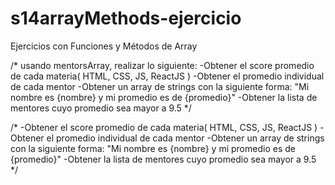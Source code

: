 # s14arrayMethods-ejercicio
Ejercicios con Funciones y Métodos de Array

/*
usando mentorsArray, realizar lo siguiente:
-Obtener el score promedio de cada materia( HTML, CSS, JS, ReactJS )
-Obtener el promedio individual de cada mentor
-Obtener un array de strings con la siguiente forma:
     "Mi nombre es {nombre} y mi promedio es de {promedio}"
-Obtener la lista de mentores cuyo promedio sea mayor a 9.5
*/

/*
-Obtener el score promedio de cada materia( HTML, CSS, JS, ReactJS )
-Obtener el promedio individual de cada mentor
-Obtener un array de strings con la siguiente forma:
     "Mi nombre es {nombre} y mi promedio es de {promedio}"
-Obtener la lista de mentores cuyo promedio sea mayor a 9.5
*/

